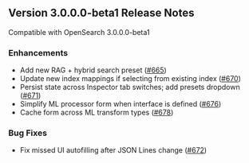 ## Version 3.0.0.0-beta1 Release Notes

Compatible with OpenSearch 3.0.0.0-beta1

### Enhancements
- Add new RAG + hybrid search preset ([#665](https://github.com/opensearch-project/dashboards-flow-framework/pull/665))
- Update new index mappings if selecting from existing index ([#670](https://github.com/opensearch-project/dashboards-flow-framework/pull/670))
- Persist state across Inspector tab switches; add presets dropdown ([#671](https://github.com/opensearch-project/dashboards-flow-framework/pull/671))
- Simplify ML processor form when interface is defined ([#676](https://github.com/opensearch-project/dashboards-flow-framework/pull/676))
- Cache form across ML transform types ([#678](https://github.com/opensearch-project/dashboards-flow-framework/pull/678))

### Bug Fixes
- Fix missed UI autofilling after JSON Lines change ([#672](https://github.com/opensearch-project/dashboards-flow-framework/pull/672))
